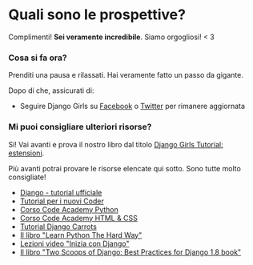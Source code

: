 # Quali sono le prospettive?

Complimenti! **Sei veramente incredibile**. Siamo orgogliosi! < 3

### Cosa si fa ora?

Prenditi una pausa e rilassati. Hai veramente fatto un passo da gigante.

Dopo di che, assicurati di:

*   Seguire Django Girls su [Facebook][1] o [Twitter][2] per rimanere aggiornata

 [1]: http://facebook.com/djangogirls
 [2]: https://twitter.com/djangogirls

### Mi puoi consigliare ulteriori risorse?

Si! Vai avanti e prova il nostro libro dal titolo [Django Girls Tutorial: estensioni][3].

 [3]: http://djangogirls.gitbooks.io/django-girls-tutorial-extensions/

Più avanti potrai provare le risorse elencate qui sotto. Sono tutte molto consigliate!
- [Django - tutorial ufficiale][4]
- [Tutorial per i nuovi Coder][5]
- [Corso Code Academy Python][6]
- [Corso Code Academy HTML & CSS][7]
- [Tutorial Django Carrots][8]
- [Il libro "Learn Python The Hard Way"][9]
- [Lezioni video "Inizia con Django"][10]
- [Il libro "Two Scoops of Django: Best Practices for Django 1.8 book"][11]

 [4]: https://docs.djangoproject.com/en/1.8/intro/tutorial01/
 [5]: http://newcoder.io/tutorials/
 [6]: https://www.codecademy.com/en/tracks/python
 [7]: https://www.codecademy.com/tracks/web
 [8]: https://github.com/ggcarrots/django-carrots
 [9]: http://learnpythonthehardway.org/book/
 [10]: http://gettingstartedwithdjango.com/
 [11]: https://twoscoopspress.com/products/two-scoops-of-django-1-8
